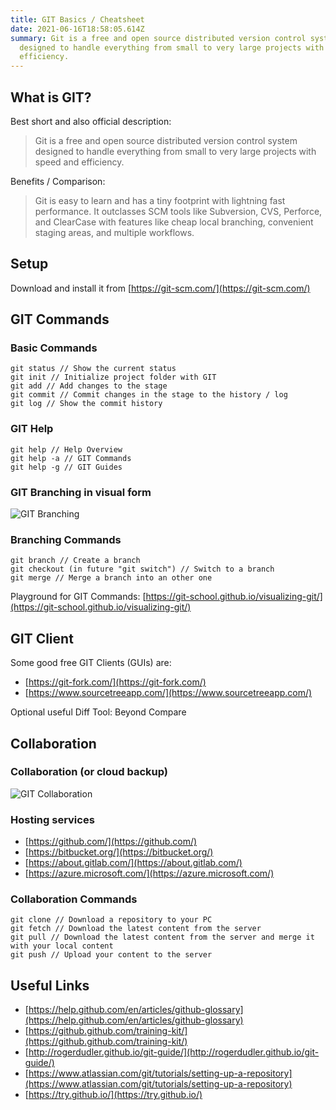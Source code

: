 ```yaml
---
title: GIT Basics / Cheatsheet
date: 2021-06-16T18:58:05.614Z
summary: Git is a free and open source distributed version control system
  designed to handle everything from small to very large projects with speed and
  efficiency.
---
```

## What is GIT?

Best short and also official description:

> Git is a free and open source distributed version control system designed to handle everything from small to very large projects with speed and efficiency.

Benefits / Comparison:

> Git is easy to learn and has a tiny footprint with lightning fast performance. It outclasses SCM tools like Subversion, CVS, Perforce, and ClearCase with features like cheap local branching, convenient staging areas, and multiple workflows.

## Setup

Download and install it from [https://git-scm.com/](https://git-scm.com/)

## GIT Commands

### Basic Commands

```
git status // Show the current status
git init // Initialize project folder with GIT
git add // Add changes to the stage
git commit // Commit changes in the stage to the history / log
git log // Show the commit history
```

### GIT Help

```
git help // Help Overview
git help -a // GIT Commands
git help -g // GIT Guides
```

### GIT Branching in visual form

![GIT Branching](https://dev-to-uploads.s3.amazonaws.com/uploads/articles/8pu5h21m48akfpolc913.png)

### Branching Commands

```
git branch // Create a branch
git checkout (in future "git switch") // Switch to a branch
git merge // Merge a branch into an other one
```

Playground for GIT Commands: [https://git-school.github.io/visualizing-git/](https://git-school.github.io/visualizing-git/)

## GIT Client

Some good free GIT Clients (GUIs) are:

- [https://git-fork.com/](https://git-fork.com/)
- [https://www.sourcetreeapp.com/](https://www.sourcetreeapp.com/)

Optional useful Diff Tool: Beyond Compare

## Collaboration

### Collaboration (or cloud backup)

![GIT Collaboration](https://dev-to-uploads.s3.amazonaws.com/uploads/articles/9izaxoz4ibechdeucxgm.png)

### Hosting services

- [https://github.com/](https://github.com/)
- [https://bitbucket.org/](https://bitbucket.org/)
- [https://about.gitlab.com/](https://about.gitlab.com/)
- [https://azure.microsoft.com/](https://azure.microsoft.com/)

### Collaboration Commands

```
git clone // Download a repository to your PC
git fetch // Download the latest content from the server
git pull // Download the latest content from the server and merge it with your local content
git push // Upload your content to the server
```

## Useful Links

- [https://help.github.com/en/articles/github-glossary](https://help.github.com/en/articles/github-glossary)
- [https://github.github.com/training-kit/](https://github.github.com/training-kit/)
- [http://rogerdudler.github.io/git-guide/](http://rogerdudler.github.io/git-guide/)
- [https://www.atlassian.com/git/tutorials/setting-up-a-repository](https://www.atlassian.com/git/tutorials/setting-up-a-repository)
- [https://try.github.io/](https://try.github.io/)